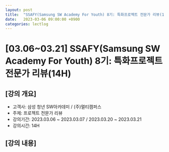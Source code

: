 ```yaml
---
layout: post
title:  "SSAFY(Samsung SW Academy For Youth) 8기: 특화프로젝트 전문가 리뷰(14H)"
date:   2023-03-06 09:00:00 +0900
categories: lectlog
---
```


# [03.06~03.21] SSAFY(Samsung SW Academy For Youth) 8기: 특화프로젝트 전문가 리뷰(14H)

## [강의 개요]

* 고객사: 삼성 청년 SW아카데미 / (주)멀티캠퍼스
* 주제: 프로젝트 전문가 리뷰
* 강의기간: 2023.03.06 ~ 2023.03.07 / 2023.03.20 ~ 2023.03.21
* 강의시간: 14H

## [강의 내용]
